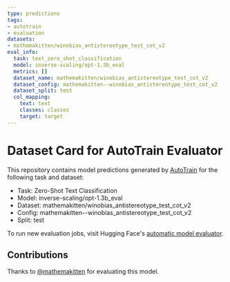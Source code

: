```yaml
---
type: predictions
tags:
- autotrain
- evaluation
datasets:
- mathemakitten/winobias_antistereotype_test_cot_v2
eval_info:
  task: text_zero_shot_classification
  model: inverse-scaling/opt-1.3b_eval
  metrics: []
  dataset_name: mathemakitten/winobias_antistereotype_test_cot_v2
  dataset_config: mathemakitten--winobias_antistereotype_test_cot_v2
  dataset_split: test
  col_mapping:
    text: text
    classes: classes
    target: target
---
```

# Dataset Card for AutoTrain Evaluator

This repository contains model predictions generated by [AutoTrain](https://huggingface.co/autotrain) for the following task and dataset:

* Task: Zero-Shot Text Classification
* Model: inverse-scaling/opt-1.3b_eval
* Dataset: mathemakitten/winobias_antistereotype_test_cot_v2
* Config: mathemakitten--winobias_antistereotype_test_cot_v2
* Split: test

To run new evaluation jobs, visit Hugging Face's [automatic model evaluator](https://huggingface.co/spaces/autoevaluate/model-evaluator).

## Contributions

Thanks to [@mathemakitten](https://huggingface.co/mathemakitten) for evaluating this model.